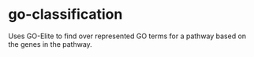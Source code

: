 go-classification
=================

Uses GO-Elite to find over represented GO terms for a pathway based on the genes in the pathway.


